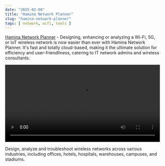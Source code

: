 ```yaml
---
date: "2025-02-08"
title: "Hamina Network Planner"
slug: "hamina-network-planner"
tags: [ network, wifi, tools ]
---
```




[Hamina Network Planner][1] - Designing, enhancing or analyzing a Wi-Fi, 5G, or IoT wireless network is now easier than ever with Hamina Network Planner. It's fast and totally cloud-based, making it the ultimate solution for efficiency and user-friendliness, catering to IT network admins and wireless consultants.

<video src="https://www.hamina.com/hubfs/Hamina-Planner-Title.mp4" width="100%" controls autoplay loop>Your browser does not support playing this video!</video>

Design, analyze and troubleshoot wireless networks across various industries, including offices, hotels, hospitals, warehouses, campuses, and stadiums.



   [1]: https://www.hamina.com/planner
